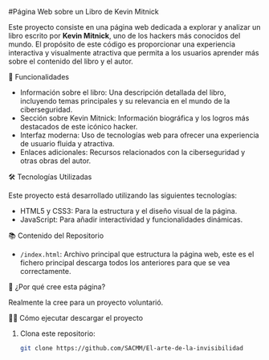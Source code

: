 #Página Web sobre un Libro de Kevin Mitnick

Este proyecto consiste en una página web dedicada a explorar y analizar un libro escrito por **Kevin Mitnick**, uno de los hackers más conocidos del mundo. El propósito de este código es proporcionar una experiencia interactiva y visualmente atractiva que permita a los usuarios aprender más sobre el contenido del libro y el autor.

🚀 Funcionalidades

- Información sobre el libro: Una descripción detallada del libro, incluyendo temas principales y su relevancia en el mundo de la ciberseguridad.
- Sección sobre Kevin Mitnick: Información biográfica y los logros más destacados de este icónico hacker.
- Interfaz moderna: Uso de tecnologías web para ofrecer una experiencia de usuario fluida y atractiva.
- Enlaces adicionales: Recursos relacionados con la ciberseguridad y otras obras del autor.

🛠️ Tecnologías Utilizadas

Este proyecto está desarrollado utilizando las siguientes tecnologías:

- HTML5 y CSS3: Para la estructura y el diseño visual de la página.
- JavaScript: Para añadir interactividad y funcionalidades dinámicas.

📚 Contenido del Repositorio

- `/index.html`: Archivo principal que estructura la página web, este es el fichero principal descarga todos los anteriores para que se vea correctamente.


🧐 ¿Por qué cree esta página?

Realmente la cree para un proyecto voluntarió.


👨‍💻 Cómo ejecutar descargar el proyecto

1. Clona este repositorio: 
   ```bash
   git clone https://github.com/SACMM/El-arte-de-la-invisibilidad
   ```
